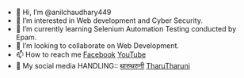 - 👋 Hi, I’m @anilchaudhary449
- 👀 I’m interested in Web development and Cyber Security.
- 🌱 I’m currently learning Selenium Automation Testing conducted by Epam.
- 💞️ I’m looking to collaborate on Web Development.
- 📫 How to reach me [Facebook](www.facebook.com/@HeyHumanBeing)  [YouTube](www.youtube.com/@thevloggeranil)
- 🔗 My social media HANDLING:: [थारुथरुनी](https://www.facebook.com/followtharutharuni/) [TharuTharuni](https://www.youtube.com/@tharu___tharuni)

<!---
anilchaudhary449/anilchaudhary449 is a ✨ special ✨ repository because its `README.md` (this file) appears on your GitHub profile.
You can click the Preview link to take a look at your changes.
--->
